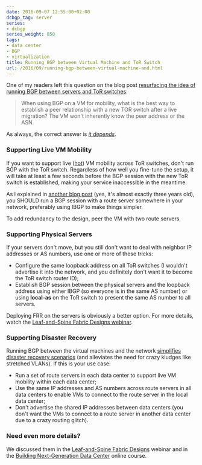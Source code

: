 ```yaml
---
date: 2016-09-07 12:55:00+02:00
dcbgp_tag: server
series:
- dcbgp
series_weight: 850
tags:
- data center
- BGP
- virtualization
title: Running BGP between Virtual Machine and ToR Switch
url: /2016/09/running-bgp-between-virtual-machine-and.html
---
```

One of my readers left this question on the blog post [resurfacing the idea of running BGP between servers and ToR switches](https://blog.ipspace.net/2016/03/sysadmins-shouldnt-be-involved-with.html):

> When using BGP on a VM for mobility, what is the best way to establish a peer relationship with a new TOR switch after a live migration? The VM won\'t inherently know the peer address or the ASN.

As always, the correct answer is *[it depends](https://twitter.com/ThePracticalDev/status/770978423363829760)*.
<!--more-->
### Supporting Live VM Mobility

If you want to support live ([hot](https://blog.ipspace.net/2013/02/hot-and-cold-vm-mobility.html)) VM mobility across ToR switches, don't run BGP with the ToR switch. Regardless of how well you fine-tune the setup, it will take at least a few seconds before the BGP session with the new ToR switch is established, making your service inaccessible in the meantime.

As I explained in [another blog post](https://blog.ipspace.net/2013/08/virtual-appliance-routing-network.html) (yes, it's almost exactly three years old), you SHOULD run a BGP session with a route server somewhere in your network, preferably using IBGP to make things simpler.

To add redundancy to the design, peer the VM with two route servers.

### Supporting Physical Servers

If your servers don't move, but you still don't want to deal with neighbor IP addresses or AS numbers, use one or more of these tricks:

-   Configure the same loopback address on all ToR switches (I wouldn't advertise it into the network, and you definitely don't want it to become the ToR switch router ID);
-   Establish BGP session between the physical servers and the loopback address using either IBGP (so everyone is in the same AS number) or using **local-as** on the ToR switch to present the same AS number to all servers.

Deploying FRR on the servers is obviously a better option. For more details, watch the [Leaf-and-Spine Fabric Designs webinar](http://www.ipspace.net/Leaf-and-Spine_Fabric_Designs).

### Supporting Disaster Recovery

Running BGP between the virtual machines and the network [simplifies disaster recovery scenarios](https://blog.ipspace.net/2013/05/simplify-your-disaster-recovery-with.html) (and alleviates the need for crazy kludges like stretched VLANs). If this is your use case:

-   Run a set of route servers in each data center to support live VM mobility within each data center;
-   Use the same IP addresses and AS numbers across route servers in all data centers to enable VMs to connect to the route server in the local data center;
-   Don't advertise the shared IP addresses between data centers (you don't want the VMs to connect to a route server in another data center due to a crazy routing glitch).

### Need even more details?

We discussed them in the [Leaf-and-Spine Fabric Designs](http://www.ipspace.net/Leaf-and-Spine_Fabric_Designs) webinar and in the [Building Next-Generation Data Center](http://www.ipspace.net/Building_Next-Generation_Data_Center) online course.